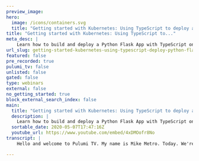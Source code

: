 ```yaml
---
preview_image:
hero:
  image: /icons/containers.svg
  title: "Getting started with Kubernetes: Using TypeScript to deploy a Python Flask app + PostgreSQL"
title: "Getting started with Kubernetes: Using TypeScript to..."
meta_desc: |
    Learn how to build and deploy a Python Flask App with TypeScript on Kubernetes.
url_slug: getting-started-kubernetes-using-typescript-deploy-python-flask-app-postgresql
featured: false
pre_recorded: true
pulumi_tv: false
unlisted: false
gated: false
type: webinars
external: false
no_getting_started: true
block_external_search_index: false
main:
  title: "Getting started with Kubernetes: Using TypeScript to deploy a Python Flask app + PostgreSQL"
  description: |
    Learn how to build and deploy a Python Flask App with TypeScript on Kubernetes.  In this episode ● Deploy a Kubernetes Cluster ● Deploy PostgreSQL on AWS RDS ● Deploy Python Flask App ● Follow along with code: https://github.com/pulumi/pulumitv    Pulumi is free, open-source, and supports many clouds, including AWS, Azure, GCP, and Kubernetes.  Get Started: https://www.pulumi.com/start
  sortable_date: 2020-05-07T17:47:16Z
  youtube_url: https://www.youtube.com/embed/4xDMOofr8No
transcript: |
    Hello and welcome to Pulumi TV. My name is Mike Metro. Today. We're gonna show how to get started with by deploying a Python Flask app in a post grass database. Let's begin in this episode, we'll show how to deploy a cabernet cluster on Amazon's elastic cabernet service EKS. Then we'll show how to deploy a post database on Amazon's managed database service R DS. And then lastly, we'll deploy a Python Flask cap onto the Cobert age cluster that will be able to talk and communicate with the post database to do right? When we hit its API that we'll expose to the public internet. As always, you can follow along with this video and this code by visiting the Pulumi TV Repo in our Pulumi github org. Let's begin for starters. I'm going to create a new VPC that will allow me to create public and private subnets across all of the A Zs in the region that I'm working within. This is us West two for me. Once the VPC comes up, we can actually define and create the cluster for use on EPS by giving it some properties such as the VPC to run in public and private submits of that VPC. We're going to say, don't deploy a dashboard, we're going to add some tags based on some business logic we want to track. And then more importantly, we're going to disable public IP S on our nodes. So when we set this, what we're actually saying is that the nodes should be housed in the private subnets that we're specifying here. But we're also going to provide some public subnets. So that way we can create some resources on AWS such as load balancers that require being in public subnets. The cluster will then be instantiated and will be able to extract its cup and fig. And once the cluster is up, we can actually start to see how we can create a script database as well on R DS. We'll specify the private subnets for it to use. These are the same ones that we're specifying to the cluster because we need the R DS cluster to only be accessible to the nodes in our cluster that is allowed by uh allowed and enforced by the security group to be using the same one as the nodes do in the cluster. We'll give it replicas two because we want an extra reader to be added to our R DS cluster. If we want multiple, multiple writers and multiple readers, we'll give it an instance class to consume the instance type that we need some tags. And then more importantly, once the cluster comes up. We can actually retrieve the information we need for the database such as its host port, user name, password and database name from the database. So we can expose that to other applications or other consumers of the output of this Pulumi stack, which brings me to a great next point. We have two different stacks here that we're going to be consuming. We're gonna stand up an infrastructure stack that will create our cluster, our R DS database and export the information for that R DS database running post. Then we'll jump into a new stack, the application stack which we'll review in just a second that we consume the Cuban Fig database connection and names space that's created from the former stack by leveraging in Pulumi what's known as a stack reference. We'll jump into that in just a second. Let's see what the infrastructure looks like when we try to run it. So I've taken the liberty of actually running this update because it can be a little bit time consuming. But we can show you that if you try to run another update, what's gonna happen is because there was no changes to our database or our clusters definition nothing is gonna change. So as the preview shows this essentially will be a no up once the update completes we'll verify it was in fact, I know of great. I can see the stacks output by saying Pulumi stack output. And I can see that I've been given a Q config and a database connection object that houses all the properties I need to communicate with the database. Of note, you can see the database connection actually maps the password with a secret cipher text. So you can actually view it uh by default, but we can actually extract that from other sects and not worry but get the full information we need to communicate with the database. Let's leverage the Qin fig output to communicate with Q control and see what nodes are in our cluster. OK, great. Now let's use Q control to see what pods are currently running in our cluster. OK, great. So with the infrastructure officially up with the cluster running and the R DS database provisioned, let's jump into our app stack that will reference our infrastructure stack for the cupid fig and database connection string. As we've seen, we define these properties in the apps, Stax config and now let's consume it in our index ts we'll create a new provider with the infrastructure stocks, Cuban fig and namespace to use. And then we'll create a new instance of what we've called our demo app. In this case, it's a Python Flask app that knows how to communicate with Post Grass and do rights to the database through an API that it exposes. This app is publicly available and available for use on the Docker hub at this user and repo name. And if we jump into what this demo apps definition looks like. We can see it too is another extension of the Pulumi component resource class which allows us to manage resources together that should be managed in the same life cycle. So I can see that I can start to take the database connection information from the infrastructure stack and create a Cotti secret with that information so that this set of credentials runs in a temporary file system on Cober netti when it's mounted onto a pod instead of living locally on disk, this secret will actually be used by the pod through its environment variables that we're essentially defining here. We can take the database connection secret do and apply on it since it's a polling output much like a future or a promise, grab its data such as its host port, user name, password and database and start to set up what these various environment variables uh need to be based on our applications, usage of it. So you can see, I can also specify a SQL alchemy ur I that is required by our flash gap. I'll then actually pass that environment into what we are creating here and known as the pod builder, which is the root of our app. So we have its environment, we can use the image name we've specified here. We'll give it some resources and have it run on a port 5000 per its definition. We'll put that pod into a deployment, give it two replicas. And then we will create a service on the deployment to expose it to the internet by creating a publicly typed load bouncer that will front the flask app. This knows how to target the pod by using the target for H CD P. We've defined Q let's actually run this application. So I'm going to create a new stack called DEV in my application stack. I'll set a config to be the user project and stack name of our infrastructure stack, which we can go back to our infrastructure stack and pull from by running Pulumi stack LS and see that it matches this string here. So we'll set that and we'll do a pluming up. Do I want to run this update? Yes. So this is going to go off and create the secret for our database that we are pulling the information from the database connection object and our infrastructure stack. This secret will then be mounted onto a deployment object of the Python Flask app and then it will be exposed through a public load balancer using a service. Let's run this update. So this update can take approximately 30 seconds or so. And then once it's up and running, it'll take about a minute or two for the public load balancer to be provisioned and ready. Great the update completed because it's gonna take another minute or two for the load bouncer to actually be accessible. Let's see a couple of uh neat things that we have in these stacks. So if I do a plume stack output on the stack, I'll see that this tax output has a instance URL that we've created by taking the load balancers uh hosting and then prefixing it with HCTP. This allows us to share this address for the application with users or with other Pulumi programs. Let's actually jump into the database by going up here here. We've logged in with P sequel to jump into the R DS database that we've provisioned in the infrastructure step before we can see what tables that currently exist and see that we have two tables, a basic one that comes included with most R DS instances and postscript instances and the account table, which is a reflection of the account object model that we have in our Python Flask cap. If I do a select all from account, I have nothing currently. So let's see if our application is up and running. We're going to leverage the stack output in Kerl by passing it in as an argument to curl. Let's see if the cluster. Well, let's see if the application is fully up there. It is our api responsive with Hello world. Great. One more time. Great. So on the root path of this application, we expose a basic response that just returns in JSON. Hello world, there's also an accounts path that allows us to do a post request to write to the database by creating a new account name. So I'm gonna do a poster request to the same flask api that we have provisioned on cnet's. And I'm going to say pass in the new account name, Mike and we're going to use the instance URL just like we did with before we'll give it the accounts path. And let's see what that returns. Great. The mic account was successfully created in the database. Let's verify that in R DS. If I do select, start from account one more time, there's a mic entry into the account database or sorry, the account table. Great. So in this episode, we covered a couple of different things. We covered multiple stacks such as the infrastructure stack for our cluster on EPS and our R DS database for Postgres. In our application stack, we are able to consume the output of our infrastructure stack to get the information we need such as the cup and fig the name space and the database connection information to form a database connection string after it's been placed in a community secret that gets set into our environment variables and ultimately mounted into our pod that our deployment manages and our service publicly exposes to the internet. That's all the time I have to for today. I hope you've learned a great deal. Thank you and have a great day.

---
```

